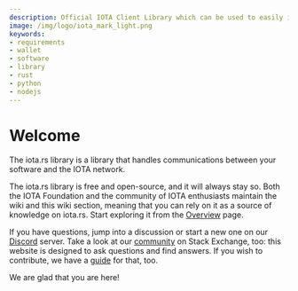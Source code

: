 ```yaml
---
description: Official IOTA Client Library which can be used to easily integrate an IOTA Client into your application 
image: /img/logo/iota_mark_light.png
keywords:
- requirements
- wallet
- software
- library
- rust
- python
- nodejs
---
```

# Welcome

The iota.rs library is a library that handles communications between your software and the IOTA network. 

The iota.rs library is free and open-source, and it will always stay so. Both the IOTA Foundation and the community of IOTA enthusiasts maintain the wiki and this wiki section, meaning that you can rely on it as a source of knowledge on iota.rs. Start exploring it from the [Overview](overview.md) page.

If you have questions, jump into a discussion or start a new one on our [Discord](https://discord.iota.org) server. Take a look at our [community](https://iota.stackexchange.com/) on Stack Exchange, too: this website is designed to ask questions and find answers. If you wish to contribute, we have a [guide](./contribute.md) for that, too.

We are glad that you are here!